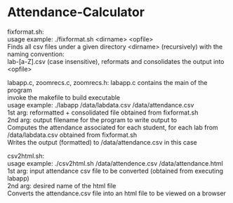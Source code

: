 # Attendance-Calculator

fixformat.sh:  
  usage example: ./fixformat.sh \<dirname\> \<opfile\>  
  Finds all csv files under a given directory \<dirname\> (recursively) with the naming convention:   
  lab-[a-Z].csv (case insensitive), reformats and consolidates the output into \<opfile\>
  
labapp.c, zoomrecs.c, zoomrecs.h:
  labapp.c contains the main of the program  
  invoke the makefile to build executable  
  usage example: ./labapp /data/labdata.csv /data/attendance.csv  
  1st arg: reformatted + consolidated file obtained from fixformat.sh  
  2nd arg: output filename for the program to write output to  
  Computes the attendance associated for each student, for each lab from /data/labdata.csv obtained from fixformat.sh  
  Writes the output (formatted) to /data/attendance.csv in this case
  
csv2html.sh:  
  usage example: ./csv2html.sh /data/attendence.csv /data/attendance.html  
  1st arg: input attendance csv file to be converted (obtained from executing labapp)  
  2nd arg: desired name of the html file  
  Converts the attendance.csv file into an html file to be viewed on a browser
  
  
  
  
  
  
